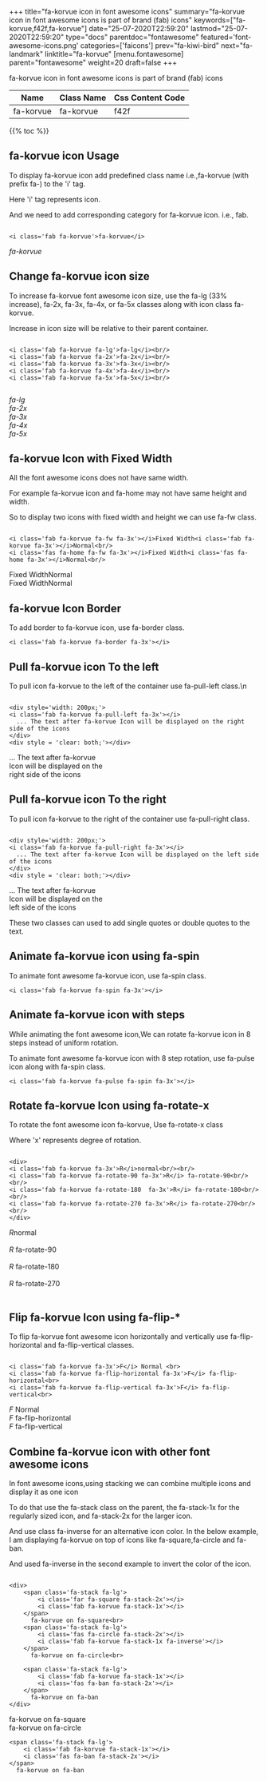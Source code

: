 +++
title="fa-korvue icon in font awesome icons"
summary="fa-korvue icon in font awesome icons is part of brand (fab) icons"
keywords=["fa-korvue,f42f,fa-korvue"]
date="25-07-2020T22:59:20"
lastmod="25-07-2020T22:59:20"
type="docs"
parentdoc="fontawesome"
featured='font-awesome-icons.png'
categories=['faicons']
prev="fa-kiwi-bird"
next="fa-landmark"
linktitle="fa-korvue"
[menu.fontawesome]
parent="fontawesome"
weight=20
draft=false
+++


fa-korvue icon in font awesome icons is part of brand (fab) icons

<div class='table-responsive'><table class='table'><thead><tr><th>Name</th><th>Class Name</th><th>Css Content Code</th></tr></thead><tbody><tr><td>fa-korvue</td><td>fa-korvue</td><td>f42f</td></tr></tbody></table></div>


{{% toc %}}


## fa-korvue icon Usage

To display fa-korvue icon add predefined class name i.e.,fa-korvue (with prefix fa-) to the 'i' tag.

Here 'i' tag represents icon.

And we need to add corresponding category for fa-korvue icon. i.e., fab.


```

<i class='fab fa-korvue'>fa-korvue</i>
```

<i class='fab fa-korvue'>fa-korvue</i>




## Change fa-korvue icon size
To increase fa-korvue font awesome icon size, use the fa-lg (33% increase), fa-2x, fa-3x, fa-4x, or fa-5x classes along with icon class fa-korvue.

Increase in icon size will be relative to their parent container. 

```

<i class='fab fa-korvue fa-lg'>fa-lg</i><br/>
<i class='fab fa-korvue fa-2x'>fa-2x</i><br/>
<i class='fab fa-korvue fa-3x'>fa-3x</i><br/>
<i class='fab fa-korvue fa-4x'>fa-4x</i><br/>
<i class='fab fa-korvue fa-5x'>fa-5x</i><br/>
            
```

<i class='fab fa-korvue fa-lg'>fa-lg</i><br/>
<i class='fab fa-korvue fa-2x'>fa-2x</i><br/>
<i class='fab fa-korvue fa-3x'>fa-3x</i><br/>
<i class='fab fa-korvue fa-4x'>fa-4x</i><br/>
<i class='fab fa-korvue fa-5x'>fa-5x</i><br/>
            



## fa-korvue Icon with Fixed Width 

All the font awesome icons does not have same width.

For example fa-korvue icon and fa-home may not have same height and width.

So to display two icons with fixed width and height we can use fa-fw class.


```

<i class='fab fa-korvue fa-fw fa-3x'></i>Fixed Width<i class='fab fa-korvue fa-3x'></i>Normal<br/>
<i class='fas fa-home fa-fw fa-3x'></i>Fixed Width<i class='fas fa-home fa-3x'></i>Normal<br/>
```

<i class='fab fa-korvue fa-fw fa-3x'></i>Fixed Width<i class='fab fa-korvue fa-3x'></i>Normal<br/>
<i class='fas fa-home fa-fw fa-3x'></i>Fixed Width<i class='fas fa-home fa-3x'></i>Normal<br/>



## fa-korvue Icon Border 

To add border to fa-korvue icon, use fa-border class.


```
<i class='fab fa-korvue fa-border fa-3x'></i>

```
<i class='fab fa-korvue fa-border fa-3x'></i>





## Pull fa-korvue icon To the left

To pull icon fa-korvue to the left of the container use fa-pull-left class.\n

```

<div style='width: 200px;'>
<i class='fab fa-korvue fa-pull-left fa-3x'></i>
  ... The text after fa-korvue Icon will be displayed on the right side of the icons
</div>
<div style = 'clear: both;'></div>
```

<div style='width: 200px;'>
<i class='fab fa-korvue fa-pull-left fa-3x'></i>
  ... The text after fa-korvue Icon will be displayed on the right side of the icons
</div>
<div style = 'clear: both;'></div>




## Pull fa-korvue icon To the right
To pull icon fa-korvue to the right of the container use fa-pull-right class.

```

<div style='width: 200px;'>
<i class='fab fa-korvue fa-pull-right fa-3x'></i>
  ... The text after fa-korvue Icon will be displayed on the left side of the icons
</div>
<div style = 'clear: both;'></div>
```

<div style='width: 200px;'>
<i class='fab fa-korvue fa-pull-right fa-3x'></i>
  ... The text after fa-korvue Icon will be displayed on the left side of the icons
</div>
<div style = 'clear: both;'></div>

These two classes can used to add single quotes or double quotes to the text.


## Animate fa-korvue icon using fa-spin
To animate font awesome fa-korvue icon, use fa-spin class.

```
<i class='fab fa-korvue fa-spin fa-3x'></i>
```
<i class='fab fa-korvue fa-spin fa-3x'></i>




## Animate fa-korvue icon with steps
While animating the font awesome icon,We can rotate fa-korvue icon in 8 steps instead of uniform rotation.

To animate font awesome fa-korvue icon with 8 step rotation, use fa-pulse icon along with fa-spin class.


```
<i class='fab fa-korvue fa-pulse fa-spin fa-3x'></i>

```
<i class='fab fa-korvue fa-pulse fa-spin fa-3x'></i>





## Rotate fa-korvue Icon using fa-rotate-x
To rotate the font awesome icon fa-korvue, Use fa-rotate-x class

Where 'x' represents degree of rotation.


```

<div>
<i class='fab fa-korvue fa-3x'>R</i>normal<br/><br/>
<i class='fab fa-korvue fa-rotate-90 fa-3x'>R</i> fa-rotate-90<br/><br/> 
<i class='fab fa-korvue fa-rotate-180  fa-3x'>R</i> fa-rotate-180<br/><br/> 
<i class='fab fa-korvue fa-rotate-270 fa-3x'>R</i> fa-rotate-270<br/><br/>
</div>
```

<div>
<i class='fab fa-korvue fa-3x'>R</i>normal<br/><br/>
<i class='fab fa-korvue fa-rotate-90 fa-3x'>R</i> fa-rotate-90<br/><br/> 
<i class='fab fa-korvue fa-rotate-180  fa-3x'>R</i> fa-rotate-180<br/><br/> 
<i class='fab fa-korvue fa-rotate-270 fa-3x'>R</i> fa-rotate-270<br/><br/>
</div>




## Flip fa-korvue Icon using fa-flip-*
To flip fa-korvue font awesome icon horizontally and vertically use fa-flip-horizontal and fa-flip-vertical classes. 

```

<i class='fab fa-korvue fa-3x'>F</i> Normal <br>
<i class='fab fa-korvue fa-flip-horizontal fa-3x'>F</i> fa-flip-horizontal<br>
<i class='fab fa-korvue fa-flip-vertical fa-3x'>F</i> fa-flip-vertical<br>
```

<i class='fab fa-korvue fa-3x'>F</i> Normal <br>
<i class='fab fa-korvue fa-flip-horizontal fa-3x'>F</i> fa-flip-horizontal<br>
<i class='fab fa-korvue fa-flip-vertical fa-3x'>F</i> fa-flip-vertical<br>




## Combine fa-korvue icon with other font awesome icons
In font awesome icons,using stacking we can combine multiple icons and display it as one icon 

To do that use the fa-stack class on the parent, the fa-stack-1x for the regularly sized icon, and fa-stack-2x for the larger icon.

And use class fa-inverse for an alternative icon color. 
In the below example, I am displaying fa-korvue on top of icons like fa-square,fa-circle and fa-ban.

And used fa-inverse in the second example to invert the color of the icon.

```

<div>
    <span class='fa-stack fa-lg'>
        <i class='far fa-square fa-stack-2x'></i>
        <i class='fab fa-korvue fa-stack-1x'></i>
    </span>
      fa-korvue on fa-square<br>
    <span class='fa-stack fa-lg'>
        <i class='fas fa-circle fa-stack-2x'></i>
        <i class='fab fa-korvue fa-stack-1x fa-inverse'></i>
    </span>
      fa-korvue on fa-circle<br>

    <span class='fa-stack fa-lg'>
        <i class='fab fa-korvue fa-stack-1x'></i>
        <i class='fas fa-ban fa-stack-2x'></i>
    </span>
      fa-korvue on fa-ban
</div>
```

<div>
    <span class='fa-stack fa-lg'>
        <i class='far fa-square fa-stack-2x'></i>
        <i class='fab fa-korvue fa-stack-1x'></i>
    </span>
      fa-korvue on fa-square<br>
    <span class='fa-stack fa-lg'>
        <i class='fas fa-circle fa-stack-2x'></i>
        <i class='fab fa-korvue fa-stack-1x fa-inverse'></i>
    </span>
      fa-korvue on fa-circle<br>

    <span class='fa-stack fa-lg'>
        <i class='fab fa-korvue fa-stack-1x'></i>
        <i class='fas fa-ban fa-stack-2x'></i>
    </span>
      fa-korvue on fa-ban
</div>






